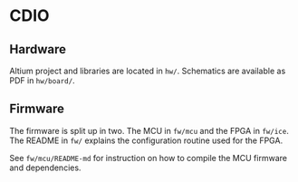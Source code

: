 # CDIO

## Hardware
Altium project and libraries are located in `hw/`. Schematics are available as PDF in `hw/board/`.

## Firmware
The firmware is split up in two. The MCU in `fw/mcu` and the FPGA in `fw/ice`. The README in `fw/` explains the 
configuration routine used for the FPGA.

See `fw/mcu/README-md` for instruction on how to compile the MCU firmware and dependencies.